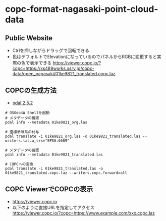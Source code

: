 # copc-format-nagasaki-point-cloud-data

## Public Website
- Ctrlを押しながらドラッグで回転できる
- 色はデフォルトでElevationになっているのでパネルからRGBに変更すると実際の色で表示できる
https://viewer.copc.io/?copc=https://xs489works.xsrv.jp/copc-data/open_nagasaki/01ke9821_translated.copc.laz

## COPCの生成方法
- [pdal 2.5.2](https://pdal.io/en/latest/)

```
# OSGeo4W Shellを起動
# メタデータの確認
pdal info --metadata 01ke9821_org.las

# 座標参照系の付与
pdal translate -i 01ke9821_org.las -o 01ke9821_translated.las --writers.las.a_srs="EPSG:6669"

# メタデータの確認
pdal info --metadata 01ke9821_translated.las

# COPCへの変換
pdal translate -i 01ke9821_translated.las -o 01ke9821_translated.copc.laz --writers.copc.forward=all
```

## COPC ViewerでCOPCの表示
- https://viewer.copc.io
- 以下のように直接URLを指定してアクセス  
https://viewer.copc.io/?copc=https://www.example.com/xxx.copc.laz
